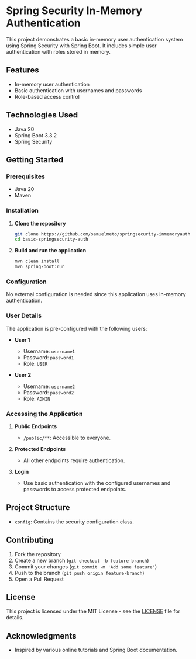 # Spring Security In-Memory Authentication

This project demonstrates a basic in-memory user authentication system using Spring Security with Spring Boot. It includes simple user authentication with roles stored in memory.

## Features

- In-memory user authentication
- Basic authentication with usernames and passwords
- Role-based access control

## Technologies Used

- Java 20
- Spring Boot 3.3.2
- Spring Security

## Getting Started

### Prerequisites

- Java 20
- Maven

### Installation

1. **Clone the repository**
    ```bash
    git clone https://github.com/samuelmeto/springsecurity-inmemoryauth
    cd basic-springsecurity-auth
    ```

2. **Build and run the application**
    ```bash
    mvn clean install
    mvn spring-boot:run
    ```

### Configuration

No external configuration is needed since this application uses in-memory authentication.

### User Details

The application is pre-configured with the following users:

- **User 1**
  - Username: `username1`
  - Password: `password1`
  - Role: `USER`

- **User 2**
  - Username: `username2`
  - Password: `password2`
  - Role: `ADMIN`

### Accessing the Application

1. **Public Endpoints**
    - `/public/**`: Accessible to everyone.

2. **Protected Endpoints**
    - All other endpoints require authentication.

3. **Login**
    - Use basic authentication with the configured usernames and passwords to access protected endpoints.

## Project Structure

- `config`: Contains the security configuration class.

## Contributing

1. Fork the repository
2. Create a new branch (`git checkout -b feature-branch`)
3. Commit your changes (`git commit -m 'Add some feature'`)
4. Push to the branch (`git push origin feature-branch`)
5. Open a Pull Request

## License

This project is licensed under the MIT License - see the [LICENSE](LICENSE) file for details.

## Acknowledgments

- Inspired by various online tutorials and Spring Boot documentation.
